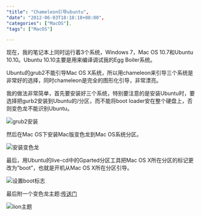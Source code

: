 ```yaml
---
"title": "Chameleon引导ubuntu",
"date": "2012-06-03T18:18:18+08:00",
"categories": ["MacOS"],
"tags": ["MacOS"]

---
```


现在，我的笔记本上同时运行着3个系统，Windows 7，Mac OS 10.7和Ubuntu 10.10。Ubuntu 10.10主要是用来编译调试我的Egg Boiler系统。

Ubuntu的grub2不能引导Mac OS X系统，所以用chameleon来引导三个系统是非常好的选择，同时chameleon是完全的图形化引导，非常漂亮。

我的做法非常简单，首先要安装好三个系统，特别要注意的是安装Ubuntu时，要选择把gurb2安装到Ubuntu的/分区，而不能将boot loader安在整个硬盘上，否则变色龙不能识别Ubuntu。

![grub2安装](http://olno3yiqc.bkt.clouddn.com/blog/img/chameleon-disk-part.png)

然后在Mac OS下安装Mac版变色龙到Mac OS系统分区。

![安装变色龙](http://olno3yiqc.bkt.clouddn.com/blog/img/chameleon-install.png)

最后，用Ubuntu的live-cd中的Gparted分区工具把Mac OS X所在分区的标记更改为”boot”，也就是开机从Mac OS X所在分区引导。

![设置boot标志](http://olno3yiqc.bkt.clouddn.com/blog/img/chameleon-boot.png)

最后附一个变色龙主题:[传送门](http://dl.dbank.com/c08nqxu7af)

![lion主题](http://olno3yiqc.bkt.clouddn.com/blog/img/chameleon-lion.png)
